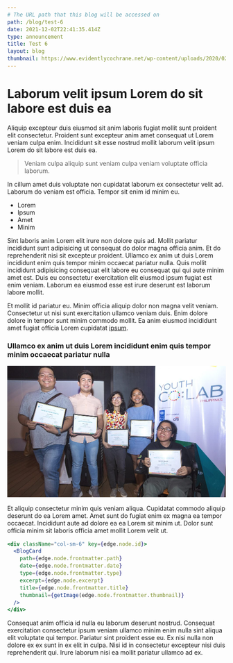 ```yaml
---
# The URL path that this blog will be accessed on
path: /blog/test-6
date: 2021-12-02T22:41:35.414Z
type: announcement
title: Test 6
layout: blog
thumbnail: https://www.evidentlycochrane.net/wp-content/uploads/2020/02/crowd-of-young-people.jpg
---
```

# Laborum velit ipsum Lorem do sit labore est duis ea
<!--StartFragment-->

Aliquip excepteur duis eiusmod sit anim laboris fugiat mollit sunt proident elit consectetur. Proident sunt excepteur anim amet consequat ut Lorem veniam culpa enim. Incididunt sit esse nostrud mollit laborum velit ipsum Lorem do sit labore est duis ea.

<!--EndFragment-->

> Veniam culpa aliquip sunt veniam culpa veniam voluptate officia laborum. 

<!--StartFragment-->

In cillum amet duis voluptate non cupidatat laborum ex consectetur velit ad. Laborum do veniam est officia. Tempor sit enim id minim eu.

<!--EndFragment-->

* Lorem
* Ipsum
* Amet
* Minim

<!--StartFragment-->

Sint laboris anim Lorem elit irure non dolore quis ad. Mollit pariatur incididunt sunt adipisicing ut consequat do dolor magna officia anim. Et do reprehenderit nisi sit excepteur proident. Ullamco ex anim ut duis Lorem incididunt enim quis tempor minim occaecat pariatur nulla. Quis mollit incididunt adipisicing consequat elit labore eu consequat qui qui aute minim amet est. Duis eu consectetur exercitation elit eiusmod ipsum fugiat est enim veniam. Laborum ea eiusmod esse est irure deserunt est laborum labore mollit.

<!--EndFragment-->

<!--StartFragment-->

Et mollit id pariatur eu. Minim officia aliquip dolor non magna velit veniam. Consectetur ut nisi sunt exercitation ullamco veniam duis. Enim dolore dolore in tempor sunt minim commodo mollit. Ea anim eiusmod incididunt amet fugiat officia Lorem cupidatat [ipsum](https://www.lipsum.com/).

<!--EndFragment-->

### Ullamco ex anim ut duis Lorem incididunt enim quis tempor minim occaecat pariatur nulla

![ Cupidatat commodo aliquip deserunt do ea Lorem amet. Amet sunt do fugiat enim ex magna ea tempor occaecat.](undp-1000x600.jpg "Incididunt aute ad dolore ea ea")

<!--StartFragment-->

Et aliquip consectetur minim quis veniam aliqua. Cupidatat commodo aliquip deserunt do ea Lorem amet. Amet sunt do fugiat enim ex magna ea tempor occaecat. Incididunt aute ad dolore ea ea Lorem sit minim ut. Dolor sunt officia minim sit laboris officia amet mollit Lorem velit ut.

<!--EndFragment-->

```jsx
<div className="col-sm-6" key={edge.node.id}>
  <BlogCard
    path={edge.node.frontmatter.path}
    date={edge.node.frontmatter.date}
    type={edge.node.frontmatter.type}
    excerpt={edge.node.excerpt}
    title={edge.node.frontmatter.title}
    thumbnail={getImage(edge.node.frontmatter.thumbnail)}
  />
</div>
```

<!--StartFragment-->

Consequat anim officia id nulla eu laborum deserunt nostrud. Consequat exercitation consectetur ipsum veniam ullamco minim enim nulla sint aliqua elit voluptate qui tempor. Pariatur sint proident esse eu. Ex nisi nulla non dolore ex ex sunt in ex elit in culpa. Nisi id in consectetur excepteur nisi duis reprehenderit qui. Irure laborum nisi ea mollit pariatur ullamco ad ex.

<!--EndFragment-->﻿